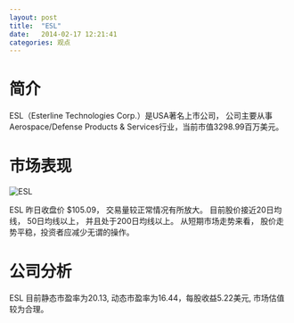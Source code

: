 ```yaml
---
layout: post
title:  "ESL"
date:   2014-02-17 12:21:41
categories: 观点
---
```


# 简介
ESL（Esterline Technologies Corp.）是USA著名上市公司，
公司主要从事Aerospace/Defense Products & Services行业，当前市值3298.99百万美元。

# 市场表现

![ESL](http://finviz.com/chart.ashx?t=ESL&ty=c&ta=1&p=d&s=l)

ESL 昨日收盘价 $105.09，
交易量较正常情况有所放大。
目前股价接近20日均线，
50日均线以上，
并且处于200日均线以上。
从短期市场走势来看，
股价走势平稳，投资者应减少无谓的操作。

# 公司分析
ESL 目前静态市盈率为20.13, 动态市盈率为16.44，每股收益5.22美元,
市场估值较为合理。
